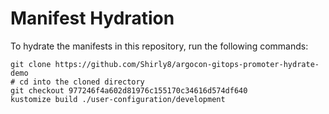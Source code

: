 # Manifest Hydration

To hydrate the manifests in this repository, run the following commands:

```shell
git clone https://github.com/Shirly8/argocon-gitops-promoter-hydrate-demo
# cd into the cloned directory
git checkout 977246f4a602d81976c155170c34616d574df640
kustomize build ./user-configuration/development
```
